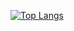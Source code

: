 [![Top Langs](https://github-readme-stats-beta-beige-14.vercel.app/api/top-langs/?username=jonas-thn&count-private=true)](https://github-readme-stats-beta-beige-14.vercel.app/)
